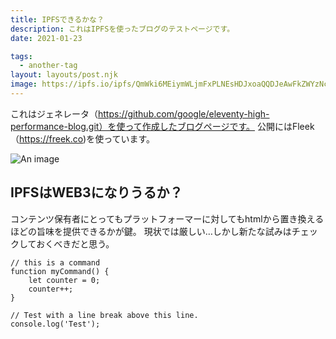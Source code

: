 ```yaml
---
title: IPFSできるかな？
description: これはIPFSを使ったブログのテストページです。
date: 2021-01-23

tags:
  - another-tag
layout: layouts/post.njk
image: https://ipfs.io/ipfs/QmWki6MEiymWLjmFxPLNEsHDJxoaQQDJeAwFkZWYzNc2AD?filename=cat-2021
---
```


これはジェネレータ（https://github.com/google/eleventy-high-performance-blog.git）を使って作成したブログページです。
公開にはFleek（https://freek.co)を使っています。

![An image](https://ipfs.io/ipfs/QmWki6MEiymWLjmFxPLNEsHDJxoaQQDJeAwFkZWYzNc2AD?filename=cat-2021)

## IPFSはWEB3になりうるか？

コンテンツ保有者にとってもプラットフォーマーに対してもhtmlから置き換えるほどの旨味を提供できるかが鍵。
現状では厳しい…しかし新たな試みはチェックしておくべきだと思う。

``` text/2-3
// this is a command
function myCommand() {
	let counter = 0;
	counter++;
}

// Test with a line break above this line.
console.log('Test');
```
